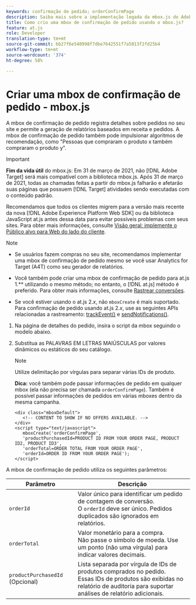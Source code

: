 ```yaml
---
keywords: confirmação de pedido; orderConfirmPage
description: Saiba mais sobre a implementação legada da mbox.js do Adobe Target. Migre para o Adobe Experience Platform Web SDK (AEP Web SDK) ou para a versão mais recente do at.js.
title: Como crio uma mbox de confirmação de pedido usando o mbox.js?
feature: at.js
role: Developer
translation-type: tm+mt
source-git-commit: bb27f6e540998f7dbe7642551f7a5013f2fd25b4
workflow-type: tm+mt
source-wordcount: '374'
ht-degree: 58%

---
```



# Criar uma mbox de confirmação de pedido - mbox.js

A mbox de confirmação de pedido registra detalhes sobre pedidos no seu site e permite a geração de relatórios baseados em receita e pedidos. A mbox de confirmação de pedido também pode impulsionar algoritmos de recomendação, como &quot;Pessoas que compraram o produto x também compraram o produto y&quot;.

>[!IMPORTANT]
>
>**Fim da vida útil** do mbox.js: Em 31 de março de 2021, não  [!DNL Adobe Target] será mais compatível com a biblioteca mbox.js. Após 31 de março de 2021, todas as chamadas feitas a partir do mbox.js falharão e afetarão suas páginas que possuem [!DNL Target] atividades sendo executadas com o conteúdo padrão.
>
>Recomendamos que todos os clientes migrem para a versão mais recente da nova [!DNL Adobe Experience Platform Web SDK] ou da biblioteca JavaScript at.js antes dessa data para evitar possíveis problemas com seus sites. Para obter mais informações, consulte [Visão geral: implemente o Público alvo para Web do lado do cliente](/help/c-implementing-target/c-implementing-target-for-client-side-web/implement-target-for-client-side-web.md).

>[!NOTE]
>
>* Se usuários fazem compras no seu site, recomendamos implementar uma mbox de confirmação de pedido mesmo se você usar Analytics for Target (A4T) como seu gerador de relatórios.
   >
   >
* Você também pode criar uma mbox de confirmação de pedido para at.js 1.** utilizando o mesmo método; no entanto, o  [!DNL at.js] método é preferido. Para obter mais informações, consulte [Rastrear conversões](/help/c-implementing-target/c-implementing-target-for-client-side-web/how-to-deployatjs/implementing-target-without-a-tag-manager.md#task_E85D2F64FEB84201A594F2288FABF053).
   >
   >
* Se você estiver usando o at.js 2.*x*, não  `mboxCreate` é mais suportado. Para confirmação de pedido usando at.js 2.*x*, use as seguintes APIs relacionadas a rastreamento:  [trackEvent()](/help/c-implementing-target/c-implementing-target-for-client-side-web/adobe-target-trackevent.md) e  [sendNotifications()](/help/c-implementing-target/c-implementing-target-for-client-side-web/adobe.target.sendnotifications-atjs-21.md).


1. Na página de detalhes do pedido, insira o script da mbox seguindo o modelo abaixo.
1. Substitua as PALAVRAS EM LETRAS MAIÚSCULAS por valores dinâmicos ou estáticos do seu catálogo.

   >[!NOTE]
   >
   >Utilize delimitação por vírgulas para separar várias IDs de produto.

   **Dica:** você também pode passar informações de pedido em qualquer mbox (ela não precisa ser chamada `orderConfirmPage`). Também é possível passar informações de pedidos em várias mboxes dentro da mesma campanha.

   ```
   <div class="mboxDefault"> 
      <!-- CONTENT TO SHOW IF NO OFFERS AVAILABLE. --> 
   </div> 
   <script type="text/javascript">    
      mboxCreate('orderConfirmPage', 
      'productPurchasedId=PRODUCT ID FROM YOUR ORDER PAGE, PRODUCT ID2, PRODUCT ID3', 
      'orderTotal=ORDER TOTAL FROM YOUR ORDER PAGE', 
      'orderId=ORDER ID FROM YOUR ORDER PAGE'); 
   </script> 
   ```

A mbox de confirmação de pedido utiliza os seguintes parâmetros:

| Parâmetro | Descrição |
|--- |--- |
| `orderId` | Valor único para identificar um pedido de contagem de conversão.<br>O `orderId` deve ser único. Pedidos duplicados são ignorados em relatórios. |
| `orderTotal` | Valor monetário para a compra.<br>Não passe o símbolo de moeda. Use um ponto (não uma vírgula) para indicar valores decimais. |
| `productPurchasedId` (Opcional) | Lista separada por vírgula de IDs de produtos comprados no pedido.<br>Essas IDs de produtos são exibidas no relatório de auditoria para suportar análises de relatório adicionais. |